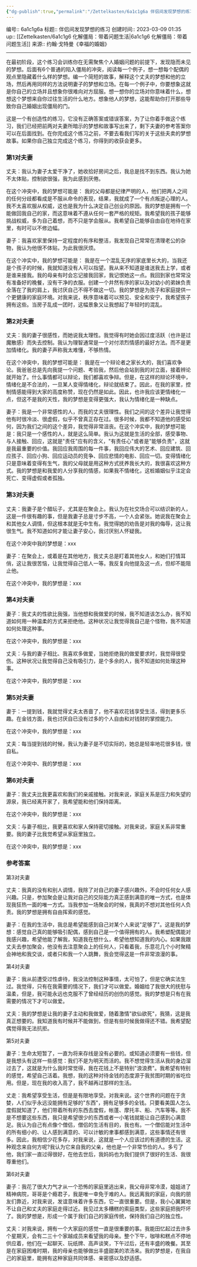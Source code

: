 ```yaml
---
{"dg-publish":true,"permalink":"/Zettelkasten/6a1c1g6a 伴侣间发现梦想的练习/","dgPassFrontmatter":true}
---
```


编号:: 6a1c1g6a
标题:: 伴侣间发现梦想的练习
创建时间:: 2023-03-09 01:35
up:: [[Zettelkasten/6a1c1g6 化解僵局：带着问题生活\|6a1c1g6 化解僵局：带着问题生活]]
来源:: 约翰·戈特曼《幸福的婚姻》

---
在最初阶段，这个练习会训练你在无需聚焦个人婚姻问题的前提下，发现隐而未见的梦想。后面有6个普通的陷入僵局的冲突，阅读每一个例子，想一想每个配偶的观点里隐藏着什么样的梦想。编一个简短的故事，解释这个丈夫的梦想和他的立场，然后再用同样的方法说明妻子的梦想和立场。在每一个例子中，你要想象这就是你自己的立场并且想象你很难向对方屈服。想一想你的立场对你意味着什么，想想这个梦想来自你过往生活的什么地方。想象他人的梦想，这能帮助你打开那些导致你自己婚姻出现僵局的门。

这是一个有创造性的练习，它没有正确答案或错误答案，为了让你着手做这个练习，我们已经把前两对夫妻所暗示的梦想和故事写出来了，剩下夫妻的参考答案你可以在后面找到。在你完成这个练习之前，不要去看我们写的关于这些夫卖的梦想故事。如果你自己独立完成这个练习，你得到的收获会更多。

### 第1对夫妻

丈夫：我认为妻子太爱干净了，她收拾好房间之后，我总是找不到东西。我认为她不太体贴，控制欲很强，我为此感到厌倦。

在这个冲突中，我的梦想可能是：
我的父母都是纪律严明的人，他们把两人之间的任何分歧都看成是不服从命令的表现，结果，我就成了—个有点叛逆心理的人。我不太喜欢服从权威，这也是我为什么决定自己创业的原因。我的梦想是拥有一个能做回我自己的家，而这意味着不遵从任何一套严格的规矩。我希望我的孩子能够挑战权威，多为自己着想，而不只是学会服从。我希望自己能够自由自在地待在家里，有时可以不修边幅。

妻子：我喜欢家里保持一定程度的有序和整洁，我发现自己常常在清理老公的杂物，我认为他很不体贴，为此我很厌烦。

在这个冲实中，我的梦想可能是：
我是在一个混乱无序的家底里长大的，当我还是个孩子的时候，我就知道没有人可以指望。我从来不知道是谁送我去上学，或者是谁来接我。我的母亲有时会忘记接我回家，我记恨她这一点。我回到家也常常没有准备好的晚餐，没有干净的衣服。创建一个井然有序的家以及对幼小的弟妹负责全落在了我的肩上，我讨厌自己不得不做这一切。我的梦想是为孩子和家庭提供一个更健康的家庭环境。对我来说，秩序意味着可以预见、安全和安宁，我希望孩子拥有这些。当房子乱成一团时，这幅景象又让我想起了年轻时的混乱。

### 第2对夫妻

丈夫：我的妻子很感性，而她说我太理性。我觉得有时她会因过度活跃（也许是过魔散感）而失去控制。我认为理智通常是一个对付浓烈情感的最好方法。而不是更加情绪化。我的妻子声称我太难懂，不够热情。

在这个冲突中，我的梦想可能是：
我是在一个辩论者之家长大的，我们喜欢争论。我爸爸总是先向我提一个问题、考验我，然后他会站到我的对立面，接着辨论就开始了。什么事情都可以辩论，我们都喜欢争辩。但是，在这样的辩论环境中，情绪化是不合法的，一旦某人变得情绪化，辩论就结束了。因此，在我的家里，控制情感能得到大家的高度称赞，现在仍然是如此。因此，也许我应该更情绪化一点，但这不是我的天性，我的梦想是变得更强大，我认为情绪化是一种缺点。

妻子：我是一个非常感性的人，而我的丈夫很理性。我们之间的这个差异让我觉得他有时很冷淡、很虚假，似乎不曾真正存在过。很多时候，我都不知道他的感受如何，因为我们之间的这个差异，我觉得非常沮丧。在这个冲实中，我的梦想可能是：我只是一个感性的人，就是这么简单。我认为这就是生活的全部，感受事物、与人接触、回应，这就是"责任"应有的含义，"有责任心"或者是"能够负责"，这就是我最重要的价值。我回应我周围的每一件事，我回应伟大的艺术、回应建筑、回应孩子、回应小狗、回应运动员的竞争、回应悲情的电影、回应一切。变得情绪化只是意味着变得有生气，我的父母就是用这种方式抚养我长大的，我很喜欢这种方式。我的梦想是和我爱的人分享我的情感，如果我不情绪化，这桩婚姻似乎注定会死亡、变得虚假或者孤独。

### 第3对夫妻

丈夫：我妻子是个醋坛子，尤其是在聚会上。我认为在社交场合可以结识新的人，这是一件很有趣的事，但是我妻子总是寸步不高，一个人会紧张。她说我在聚会上和其他女人调情，但这根本就是无中生有。我觉得她的劝告是对我的侮辱，这让我很生气。我不知道如何才能让妻子安心，我讨厌别人怀疑我。

在这个冲突中我的梦想是：xxx

妻子：在聚会上，或着是在其他地方，我丈夫总是盯着其他女人，和她们打情耳俏，这让我很苦恼，让我觉得自己低人一等。我反复向他提及这一点，但却不能阻止他。

在这个冲突中，我的梦想是：xxx

### 第4对夫妻

妻子：我丈夫的性欲比我强，当他想和我做爱的时候，我不知道该怎么办，我不知道如何用一种温柔的方式来拒绝他。这种状况让我觉得我自己是个怪物，我不知道如何处理这种事。

在这个冲突中，我的梦想是：xxx

丈夫：与我的妻子相比、我喜欢多做爱，当她拒绝我的做爱要求时，我觉得很受伤。这种状况让我觉得自己没有吸引力，是个多余的人，我不知道如何处理这种事。

在这个冲突中，我的梦想是：xxx

### 第5对夫妻

妻于：一提到钱，我就觉得丈夫太吝啬了，他不喜欢花钱享受生活，得到更多乐趣。在金钱方面，我也讨厌自已没有过多的个人自由和对钱财的掌控能力。

在这个冲突中，我的梦想是：xxx

丈夫：每当提到钱的时候，我认为妻子是不切实际的，她总是轻率地花很多钱，很自私。

在这个冲突中、我的梦想是：xxx

### 第6对夫妻

妻子：我丈夫比我更喜欢和我们的亲戚接触。对我来说，家庭关系是压力和失望的源泉，我已经离开家了，我希望能和他们保持距离。

在这个冲突中，我的梦想是：xxx

文夫：与妻子相比，我更喜欢和家人保持密切接触。对我来说，家庭关系非常重要。我的妻子比我觉希望从家庭里独立。

在这个冲突中，我的梦想是：xxx




### 参考答案

第3对夫妻

丈夫：我真的没有和别人调情，我除了对自己的妻子感兴趣外，不会时任何女人感兴趣。只是，参加聚会是让我对自己的交际能力真正感到满意的唯一方式，也是体现我狂热一面的唯一方式。当我参加一场聚会的时候，我真的不想对其他任何人负责。我的梦想是拥有自由挥索的感觉。

妻子：在我的生活中，我总是希望能感到自己对某个人来说"足够了"。这是我的梦想：感觉自己真的能够吸引配偶，感到自己是一个值得拥有的人。我希塑配偶能对我感兴趣，希望他能了解我，知道我在想什么，希望他想知道我的内心。如果我跟丈夫去参加聚会，他没有去注意聚会上的任何人，只看着我，乐意花几个小时聚精会神地和我交谈，或者只和我一个人跳舞，我会觉得这是一件非常浪漫的事。

第4对夫妻

妻子：我从前遭受过性虐待，我没法控制这种事情，太可怕了，但是它确实法生过。我觉得，只有在我需要的情况下，我们才可以做爱。婚姻给了我很大的抚慰与温柔，但是，我可能永远也克服不了曾经经历的创伤的感觉。我的梦想是只有在我需要的情况下才可以做爱。

丈夫：我的梦想是让我的妻子主动和我做爱，随着激情"欲仙欲死"，我猜，这是我真正想要的。我知道我有时候并不能做到，但是有些时候我做得还不错。我希望配偶觉得我无法抗拒。

第5对夫妻

妻子：生命太短暂了，一直为将来存线是没有必要的。或知道必须要有一些钱，但是我想头有这样一些感觉：我们不是为明天而活的。我不想觉得生活从我的身边溜过去了，这就是为什么我时常觉得，我在花钱上不是特别"浪浪费"。我希望有特别的感觉，希望自己活着。我想，我的这种对待金钱的态度源于我贫图时期的省吃俭用。但是，现在我的收入高了，我不越再过那样的生活。

丈走：我希望享受生活，但是是有限地享受。对我来说。这个世界的问题在于贪婪，人们似乎永远没能拥有足够的"东西"，拥有足够多的全钱。只要看美国人怎么度假就知道了，他们带着所有的东西去度假，帐蓬、摩托丰、船、汽车等等。我不是不想要这些东西，我只是希望很少的东西或者一小笔钱就能让自己感到心满意足。我认为自己有点像个僧侣，僧侣的生活有目的，我也有。一个僧侣能对生活中的所有细小的、让人感到满意的、可以计敏的聿事都感到满意，这些事情还有很多。因此，我相信少花多存，对我来说，这就是一个人应该过的有道德的生活。这种观念来自何方呢?我认为它来自我的父亲，他也是一个非常节俭的人。多亏了他，我们家一直过得很好，在他去世后，我妈妈也为我们提供了很好的生活、我很尊重他们。

第6对夫妻

妻子：我花了很大力气才从一个恐怖的家庭里逃出来，我父母非常冷漠，姐姐进了精神病院，哥哥是个瘾君子，我是唯一幸免于难的人。我远离我的家庭，向我的朋友们靠近，对我来说，发谊意味着许多东西，它一直很重要。但是，我小心翼翼地不让自己和丈夫的家庭走得过近。我见过太多糟糕的索庭类型，这些家庭把我吓坏了。我的梦想是，形成一个属于我们自己的家庭传统，保持我们自己的独立性。

丈夫：对我来说，拥有一个大家庭的感觉一直是很重要的事。我能田忆起过去许多个星期天，会有二三十个家越成员来看望我的母亲。整个下午，咖啡和糕点不停地供应着，他们在一起聊天、玩纸牌、高声谈笑，下午过后，还有丰盛的晚餐。其至是在家庭困难时期，我的母亲也能够做出丰盛甜美的浓汤来。我的梦想是，在我自己的家庭里，能拥有这种家庭共同体感、亲密感以及舒适感。